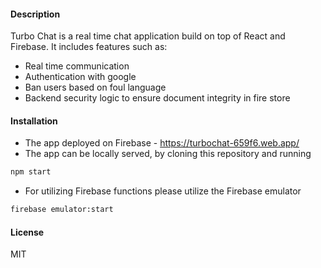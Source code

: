 #### Description
Turbo Chat is a real time chat application build on top of React and Firebase. It includes features such as:
*	Real time communication
*	Authentication with google
*	Ban users based on foul language
*	Backend security logic to ensure document integrity in fire store

#### Installation
* The app deployed on Firebase - https://turbochat-659f6.web.app/
* The app can be locally served, by cloning this repository and running
```bash
npm start
 ```
 * For utilizing Firebase functions please utilize the Firebase emulator
 ```bash
 firebase emulator:start
 ```

 #### License
 MIT
